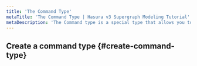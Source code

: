 ```yaml
---
title: 'The Command Type'
metaTitle: 'The Command Type | Hasura v3 Supergraph Modeling Tutorial'
metaDescription: 'The Command type is a special type that allows you to define custom mutations.'
---
```


<!-- TODO: Intro -->

## Create a command type {#create-command-type}

